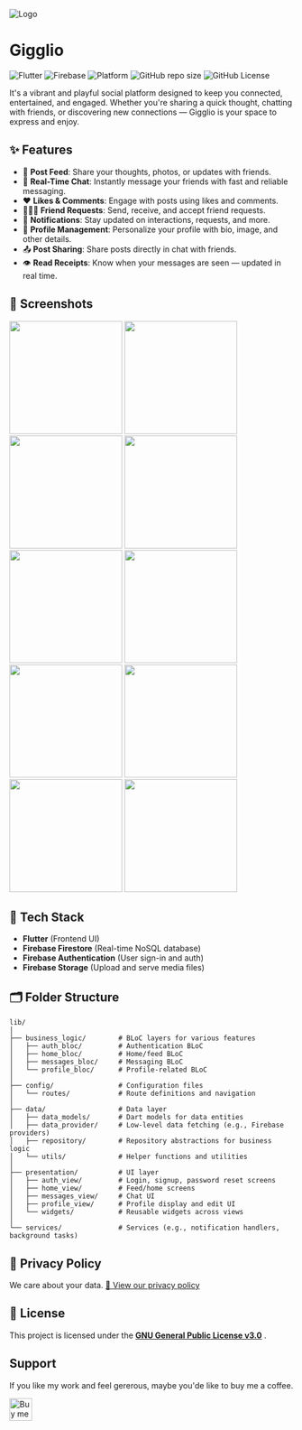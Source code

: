 
![Logo](https://firebasestorage.googleapis.com/v0/b/gigglio.appspot.com/o/app-media%2Fapp-graphic.png?alt=media&token=602a08ea-290a-4126-bf43-98da264d8325)

#  Gigglio

![Flutter](https://img.shields.io/badge/Flutter-3.22-blue?logo=flutter) ![Firebase](https://img.shields.io/badge/Firebase-Enabled-yellow?logo=firebase) ![Platform](https://img.shields.io/badge/Platform-Android%20%7C%20iOS-green) ![GitHub repo size](https://img.shields.io/github/repo-size/samandeep-flutter/Gigglio) ![GitHub License](https://img.shields.io/github/license/samandeep-flutter/Gigglio)


It's a vibrant and playful social platform designed to keep you connected, entertained, and engaged. Whether you're sharing a quick thought, chatting with friends, or discovering new connections — Gigglio is your space to express and enjoy.


## ✨ Features

* 📝 **Post Feed**: Share your thoughts, photos, or updates with friends.
* 💬 **Real-Time Chat**: Instantly message your friends with fast and reliable messaging.
* ❤️ **Likes & Comments**: Engage with posts using likes and comments.
* 🧑‍🤝‍🧑 **Friend Requests**: Send, receive, and accept friend requests.
* 🔔 **Notifications**: Stay updated on interactions, requests, and more.
* 🧑 **Profile Management**: Personalize your profile with bio, image, and other details.
* 📤 **Post Sharing**: Share posts directly in chat with friends.
* 👁️ **Read Receipts**: Know when your messages are seen — updated in real time.


## 📸 Screenshots

<p float="left">
  <img src="https://firebasestorage.googleapis.com/v0/b/gigglio.appspot.com/o/app-media%2FScreenshot_20250619_102730.png?alt=media&token=cd2b46dd-5a3f-41a5-9f52-29af422f0b0e" width="200px" />
  <img src="https://firebasestorage.googleapis.com/v0/b/gigglio.appspot.com/o/app-media%2FScreenshot_20250619_102831.png?alt=media&token=21d0f836-2a0c-4075-8246-90d10360394a" width="200px" />
  <img src="https://firebasestorage.googleapis.com/v0/b/gigglio.appspot.com/o/app-media%2FScreenshot_20250619_102901.png?alt=media&token=58649af4-840a-4455-8888-239b36d2d01e" width="200px" />
  <img src="https://firebasestorage.googleapis.com/v0/b/gigglio.appspot.com/o/app-media%2FScreenshot_20250619_102943.png?alt=media&token=9650614c-6855-48ea-a3f6-f3b89962e9a4" width="200px" />
  <img src="https://firebasestorage.googleapis.com/v0/b/gigglio.appspot.com/o/app-media%2FScreenshot_20250619_103002.png?alt=media&token=4762b4db-ba59-4cee-a25d-766b95257448" width="200px" />
  <img src="https://firebasestorage.googleapis.com/v0/b/gigglio.appspot.com/o/app-media%2FScreenshot_20250619_103116.png?alt=media&token=b4921319-ac67-44c5-8f9c-a0483e1591fa" width="200px" />
  <img src="https://firebasestorage.googleapis.com/v0/b/gigglio.appspot.com/o/app-media%2FScreenshot_20250619_104756.png?alt=media&token=46cb4827-d0fc-4dfe-a5c2-fc59a5701627" width="200px" />
  <img src="https://firebasestorage.googleapis.com/v0/b/gigglio.appspot.com/o/app-media%2FScreenshot_20250619_103129.png?alt=media&token=b16ac401-c3d0-4481-8ccb-7fc0a99c59bd" width="200px" />
  <img src="https://firebasestorage.googleapis.com/v0/b/gigglio.appspot.com/o/app-media%2FScreenshot_20250619_103144.png?alt=media&token=de22f3d5-6196-4f09-944a-d12487a4a643" width="200px" />
  <img src="https://firebasestorage.googleapis.com/v0/b/gigglio.appspot.com/o/app-media%2FScreenshot_20250619_103454.png?alt=media&token=cc52755a-bac5-4584-a2e1-6f1921967ff5" width="200px" />
</p>


## 🔧 Tech Stack

* **Flutter** (Frontend UI)
* **Firebase Firestore** (Real-time NoSQL database)
* **Firebase Authentication** (User sign-in and auth)
* **Firebase Storage** (Upload and serve media files)


## 🗂️ Folder Structure
```
lib/
│
├── business_logic/        # BLoC layers for various features
│   ├── auth_bloc/         # Authentication BLoC
│   ├── home_bloc/         # Home/feed BLoC
│   ├── messages_bloc/     # Messaging BLoC
│   └── profile_bloc/      # Profile-related BLoC
│
├── config/                # Configuration files
│   └── routes/            # Route definitions and navigation
│
├── data/                  # Data layer
│   ├── data_models/       # Dart models for data entities
│   ├── data_provider/     # Low-level data fetching (e.g., Firebase providers)
│   ├── repository/        # Repository abstractions for business logic
│   └── utils/             # Helper functions and utilities
│
├── presentation/          # UI layer
│   ├── auth_view/         # Login, signup, password reset screens
│   ├── home_view/         # Feed/home screens
│   ├── messages_view/     # Chat UI
│   ├── profile_view/      # Profile display and edit UI
│   └── widgets/           # Reusable widgets across views
│
└── services/              # Services (e.g., notification handlers, background tasks)
```


## 🔐 Privacy Policy

We care about your data.
[📜 View our privacy policy](https://www.termsfeed.com/live/ad7688f9-1bd1-4c1d-815c-6fc2c2e9abac)
## 📝 License

This project is licensed under the [**GNU General Public License v3.0**](https://github.com/samandeep-flutter/Gigglio/blob/main/LICENSE) .


## Support

If you like my work and feel gererous, maybe you'de like to buy me a coffee.<br/>

<a href="https://www.buymeacoffee.com/samandeepsingh"><img alt="Buy me a Coffee" height="40" src="https://cdn.jsdelivr.net/npm/@intergrav/devins-badges@3/assets/cozy/donate/buymeacoffee-singular_vector.svg"></a>
